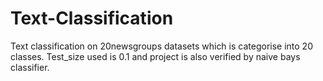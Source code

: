 # Text-Classification
Text classification on 20newsgroups datasets which is categorise into 20 classes. Test_size used is 0.1 and project is also verified by naive bays classifier.
